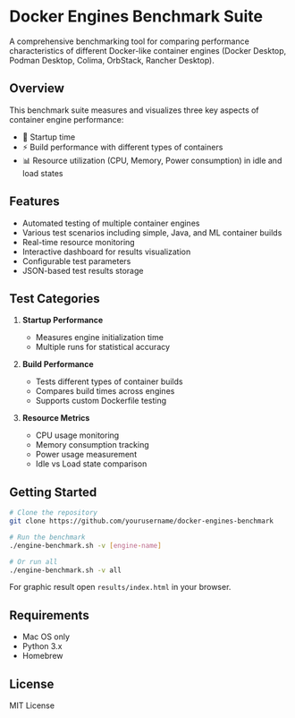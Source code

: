 # Docker Engines Benchmark Suite

A comprehensive benchmarking tool for comparing performance characteristics of different Docker-like container engines (Docker Desktop, Podman Desktop, Colima, OrbStack, Rancher Desktop).

## Overview

This benchmark suite measures and visualizes three key aspects of container engine performance:
- 🚀 Startup time
- ⚡ Build performance with different types of containers
- 📊 Resource utilization (CPU, Memory, Power consumption) in idle and load states

## Features

- Automated testing of multiple container engines
- Various test scenarios including simple, Java, and ML container builds
- Real-time resource monitoring
- Interactive dashboard for results visualization
- Configurable test parameters
- JSON-based test results storage

## Test Categories

1. **Startup Performance**
   - Measures engine initialization time
   - Multiple runs for statistical accuracy

2. **Build Performance**
   - Tests different types of container builds
   - Compares build times across engines
   - Supports custom Dockerfile testing

3. **Resource Metrics**
   - CPU usage monitoring
   - Memory consumption tracking
   - Power usage measurement
   - Idle vs Load state comparison

## Getting Started

```bash
# Clone the repository
git clone https://github.com/yourusername/docker-engines-benchmark

# Run the benchmark
./engine-benchmark.sh -v [engine-name]

# Or run all
./engine-benchmark.sh -v all
```

For graphic result open `results/index.html` in your browser.

## Requirements

- Mac OS only
- Python 3.x
- Homebrew

## License

MIT License